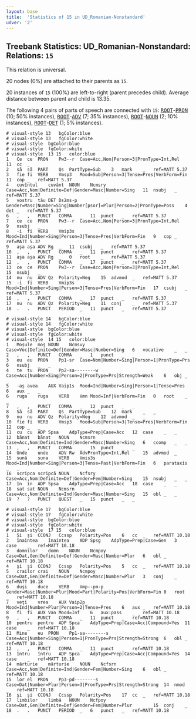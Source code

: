 ```yaml
---
layout: base
title:  'Statistics of 15 in UD_Romanian-Nonstandard'
udver: '2'
---
```


## Treebank Statistics: UD_Romanian-Nonstandard: Relations: `15`

This relation is universal.

20 nodes (0%) are attached to their parents as `15`.

20 instances of `15` (100%) are left-to-right (parent precedes child).
Average distance between parent and child is 13.35.

The following 4 pairs of parts of speech are connected with `15`: <tt><a href="ro_nonstandard-dep-ROOT.html">ROOT</a></tt>-<tt><a href="ro_nonstandard-feat-PRON.html">PRON</a></tt> (10; 50% instances), <tt><a href="ro_nonstandard-dep-ROOT.html">ROOT</a></tt>-<tt><a href="ro_nonstandard-pos-ADV.html">ADV</a></tt> (7; 35% instances), <tt><a href="ro_nonstandard-dep-ROOT.html">ROOT</a></tt>-<tt><a href="ro_nonstandard-pos-NOUN.html">NOUN</a></tt> (2; 10% instances), <tt><a href="ro_nonstandard-dep-ROOT.html">ROOT</a></tt>-<tt><a href="ro_nonstandard-pos-DET.html">DET</a></tt> (1; 5% instances).


~~~ conllu
# visual-style 13	bgColor:blue
# visual-style 13	fgColor:white
# visual-style 	bgColor:blue
# visual-style 	fgColor:white
# visual-style  13 15	color:blue
1	Ce	ce	PRON	Pw3--r	Case=Acc,Nom|Person=3|PronType=Int,Rel		11	cc	_
2	să	să	PART	Qs	PartType=Sub	3	mark	_	ref=MATT 5.37
3	fie	fi	VERB	Vmsp3	Mood=Sub|Person=3|Tense=Pres|VerbForm=Fin	11	cop	_	ref=MATT 5.37
4	cuvîntul	cuvânt	NOUN	Ncmsry	Case=Acc,Nom|Definite=Def|Gender=Masc|Number=Sing	11	nsubj	_	ref=MATT 5.37
5	vostru	tău	DET	Ds2ms-p	Gender=Masc|Number=Sing|Number[psor]=Plur|Person=2|PronType=Poss	4	det	_	ref=MATT 5.37
6	,	,	PUNCT	COMMA	_	11	punct	_	ref=MATT 5.37
7	ce	ce	PRON	Pw3--r	Case=Acc,Nom|Person=3|PronType=Int,Rel		9	nsubj	_
8	-i	fi	VERB	Vmip3s	Mood=Ind|Number=Sing|Person=3|Tense=Pres|VerbForm=Fin	9	cop	_	ref=MATT 5.37
9	aşa	așa	ADV	Rg	_	11	csubj	_	ref=MATT 5.37
10	,	,	PUNCT	COMMA	_	11	punct	_	ref=MATT 5.37
11	aşa	așa	ADV	Rg	_	0	root	_	ref=MATT 5.37
12	,	,	PUNCT	COMMA	_	17	punct	_	ref=MATT 5.37
13	ce	ce	PRON	Pw3--r	Case=Acc,Nom|Person=3|PronType=Int,Rel		15	nsubj	_
14	nu	nu	ADV	Qz	Polarity=Neg	15	advmod	_	ref=MATT 5.37
15	-i	fi	VERB	Vmip3s	Mood=Ind|Number=Sing|Person=3|Tense=Pres|VerbForm=Fin	17	csubj	_	ref=MATT 5.37
16	,	,	PUNCT	COMMA	_	17	punct	_	ref=MATT 5.37
17	nu	nu	ADV	Qz	Polarity=Neg	11	conj	_	ref=MATT 5.37
18	.	.	PUNCT	PERIOD	_	11	punct	_	ref=MATT 5.37

~~~


~~~ conllu
# visual-style 14	bgColor:blue
# visual-style 14	fgColor:white
# visual-style 	bgColor:blue
# visual-style 	fgColor:white
# visual-style  14 15	color:blue
1	Moșule	moș	NOUN	Ncmsvy	Case=Voc|Definite=Def|Gender=Masc|Number=Sing	6	vocative	_	_
2	,	,	PUNCT	COMMA	_	1	punct	_	_
3	eu	eu	PRON	Pp1-sr	Case=Nom|Number=Sing|Person=1|PronType=Prs	6	nsubj	_	_
4	te	tu	PRON	Pp2-sa--------w	Case=Acc|Number=Sing|Person=2|PronType=Prs|Strength=Weak	6	obj	_	_
5	-aș	avea	AUX	Vaip1s	Mood=Ind|Number=Sing|Person=1|Tense=Pres	6	aux	_	_
6	ruga	ruga	VERB	Vmn	Mood=Inf|VerbForm=Fin	0	root	_	_
7	,	,	PUNCT	COMMA	_	12	punct	_	_
8	Să	să	PART	Qs	PartType=Sub	12	mark	_	_
9	nu	nu	ADV	Qz	Polarity=Neg	12	advmod	_	_
10	fie	fi	VERB	Vmsp3	Mood=Sub|Person=3|Tense=Pres|VerbForm=Fin	12	cop	_	_
11	cu	cu	ADP	Spsa	AdpType=Prep|Case=Acc	12	case	_	_
12	bănat	bănat	NOUN	Ncmsrn	Case=Acc,Nom|Definite=Ind|Gender=Masc|Number=Sing	6	ccomp	_	_
13	,	,	PUNCT	COMMA	_	15	punct	_	_
14	Unde	unde	ADV	Rw	AdvPronType=Int,Rel		15	advmod	_
15	sună	suna	VERB	Vmis3s	Mood=Ind|Number=Sing|Person=3|Tense=Past|VerbForm=Fin	6	parataxis	_	_
16	scripca	scripcă	NOUN	Ncfsry	Case=Acc,Nom|Definite=Def|Gender=Fem|Number=Sing	15	nsubj	_	_
17	în	în	ADP	Spsa	AdpType=Prep|Case=Acc	18	case	_	_
18	sat	sat	NOUN	Ncmsrn	Case=Acc,Nom|Definite=Ind|Gender=Masc|Number=Sing	15	obl	_	_
19	?	?	PUNCT	QUEST	_	15	punct	_	_

~~~


~~~ conllu
# visual-style 17	bgColor:blue
# visual-style 17	fgColor:white
# visual-style 	bgColor:blue
# visual-style 	fgColor:white
# visual-style  17 15	color:blue
1	Și	și	CCONJ	Ccssp	Polarity=Pos	6	cc	_	ref=MATT 10.18
2	înaintea	înaintea	ADP	Spsg	AdpType=Prep|Case=Gen	3	case	_	ref=MATT 10.18
3	domnilor	domn	NOUN	Ncmpoy	Case=Dat,Gen|Definite=Def|Gender=Masc|Number=Plur	6	obl	_	ref=MATT 10.18
4	şi	și	CCONJ	Ccssp	Polarity=Pos	5	cc	_	ref=MATT 10.18
5	crailor	crai	NOUN	Ncmpoy	Case=Dat,Gen|Definite=Def|Gender=Masc|Number=Plur	3	conj	_	ref=MATT 10.18
6	duşi	duce	VERB	Vmp--pm-p	Gender=Masc|Number=Plur|Mood=Part|Polarity=Pos|VerbForm=Fin	0	root	_	ref=MATT 10.18
7	veţi	vrea	AUX	Vaip2p	Mood=Ind|Number=Plur|Person=2|Tense=Pres	6	aux	_	ref=MATT 10.18
8	fi	fi	AUX	Van	Mood=Inf	6	aux:pass	_	ref=MATT 10.18
9	,	,	PUNCT	COMMA	_	11	punct	_	ref=MATT 10.18
10	pentru	pentru	ADP	Spca	AdpType=Prep|Case=Acc|Compound=Yes	11	case	_	ref=MATT 10.18
11	Mine	eu	PRON	Pp1-sa--------s	Case=Acc|Number=Sing|Person=1|PronType=Prs|Strength=Strong	6	obl	_	ref=MATT 10.18
12	,	,	PUNCT	COMMA	_	11	punct	_	ref=MATT 10.18
13	întru	întru	ADP	Spca	AdpType=Prep|Case=Acc|Compound=Yes	14	case	_	ref=MATT 10.18
14	mărturie	mărturie	NOUN	Ncfsrn	Case=Acc,Nom|Definite=Ind|Gender=Fem|Number=Sing	6	obl	_	ref=MATT 10.18
15	lor	el	PRON	Pp3-pd--------s 	Case=Dat|Number=Plur|Person=3|PronType=Prs|Strength=Strong	14	nmod	_	ref=MATT 10.18
16	şi	și	CCONJ	Ccssp	Polarity=Pos	17	cc	_	ref=MATT 10.18
17	limbilor	limbă	NOUN	Ncfpoy	Case=Dat,Gen|Definite=Def|Gender=Fem|Number=Plur		15	conj	_
18	.	.	PUNCT	PERIOD	_	6	punct	_	ref=MATT 10.18

~~~


